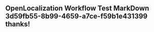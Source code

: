 <properties
ms.topic="hero-topic"
ms.test1="hero-topic"
ms.test2="test"/>

## OpenLocalization Workflow Test MarkDown 3d59fb55-8b99-4659-a7ce-f59b1e431399 thanks!
